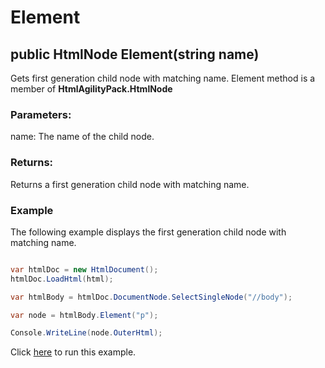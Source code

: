# Element

## public HtmlNode Element(string name)

Gets first generation child node with matching name. Element method is a member of **HtmlAgilityPack.HtmlNode**

### Parameters:

name: The name of the child node.

### Returns:

Returns a first generation child node with matching name.

### Example

The following example displays the first generation child node with matching name.

```csharp

var htmlDoc = new HtmlDocument();
htmlDoc.LoadHtml(html);

var htmlBody = htmlDoc.DocumentNode.SelectSingleNode("//body");

var node = htmlBody.Element("p");

Console.WriteLine(node.OuterHtml);

```

Click [here](https://dotnetfiddle.net/MhyWsN) to run this example.

